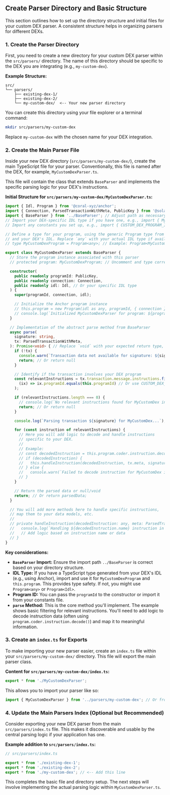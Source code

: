 ## Create Parser Directory and Basic Structure

This section outlines how to set up the directory structure and initial files for your custom DEX parser. A consistent structure helps in organizing parsers for different DEXs.

### 1. Create the Parser Directory

First, you need to create a new directory for your custom DEX parser within the `src/parsers/` directory. The name of this directory should be specific to the DEX you are integrating (e.g., `my-custom-dex`).

**Example Structure:**

```
src/
└── parsers/
    ├── existing-dex-1/
    ├── existing-dex-2/
    └── my-custom-dex/  <-- Your new parser directory
```

You can create this directory using your file explorer or a terminal command:

```bash
mkdir src/parsers/my-custom-dex
```

Replace `my-custom-dex` with the chosen name for your DEX integration.

### 2. Create the Main Parser File

Inside your new DEX directory (`src/parsers/my-custom-dex/`), create the main TypeScript file for your parser. Conventionally, this file is named after the DEX, for example, `MyCustomDexParser.ts`.

This file will contain the class that extends `BaseParser` and implements the specific parsing logic for your DEX's instructions.

**Initial Structure for `src/parsers/my-custom-dex/MyCustomDexParser.ts`:**

```typescript
import { Idl, Program } from '@coral-xyz/anchor';
import { Connection, ParsedTransactionWithMeta, PublicKey } from '@solana/web3.js';
import { BaseParser } from '../BaseParser'; // Adjust path as necessary
// Import your DEX-specific IDL type if you have one, e.g., import { MyCustomDex } from '../../types/my_custom_dex';
// Import any constants you set up, e.g., import { CUSTOM_DEX_PROGRAM_ID } from '../../constants';

// Define a type for your program, using the generic Program type from Anchor
// and your DEX's IDL. Replace `any` with your actual IDL type if available.
// type MyCustomDexProgram = Program<any>; // Example: Program<MyCustomDex>

export class MyCustomDexParser extends BaseParser {
  // Store the program instance associated with this parser
  // protected program: MyCustomDexProgram; // Uncomment and type correctly

  constructor(
    public readonly programId: PublicKey,
    public readonly connection: Connection,
    public readonly idl: Idl, // Or your specific IDL type
  ) {
    super(programId, connection, idl);

    // Initialize the Anchor program instance
    // this.program = new Program(idl as any, programId, { connection }); // Uncomment and type IDL correctly
    // console.log(`Initialized MyCustomDexParser for program: ${programId.toBase58()}`); // Optional: for debugging
  }

  // Implementation of the abstract parse method from BaseParser
  async parse(
    signature: string,
    tx: ParsedTransactionWithMeta,
  ): Promise<void> { // Replace `void` with your expected return type, e.g., `CustomDexTransaction | null`
    if (!tx) {
      console.warn(`Transaction data not available for signature: ${signature}. Skipping.`);
      return; // Or return null
    }

    // Identify if the transaction involves your DEX program
    const relevantInstructions = tx.transaction.message.instructions.filter(
      (ix) => ix.programId.equals(this.programId) // Or use CUSTOM_DEX_PROGRAM_ID
    );

    if (relevantInstructions.length === 0) {
      // console.log(`No relevant instructions found for MyCustomDex in tx: ${signature}`); // Optional: for debugging
      return; // Or return null
    }

    console.log(`Parsing transaction ${signature} for MyCustomDex...`); // Optional: for debugging

    for (const instruction of relevantInstructions) {
      // Here you will add logic to decode and handle instructions
      // specific to your DEX.
      //
      // Example:
      // const decodedInstruction = this.program.coder.instruction.decode(instruction.data, 'base58');
      // if (decodedInstruction) {
      //   this.handleInstruction(decodedInstruction, tx.meta, signature);
      // } else {
      //   console.warn(`Failed to decode instruction for MyCustomDex in tx: ${signature}`);
      // }
    }

    // Return the parsed data or null/void
    return; // Or return parsedData;
  }

  // You will add more methods here to handle specific instructions,
  // map them to your data models, etc.
  //
  // private handleInstruction(decodedInstruction: any, meta: ParsedTransactionMeta | null, signature: string) {
  //   console.log(`Handling ${decodedInstruction.name} instruction in tx: ${signature}`);
  //   // Add logic based on instruction name or data
  // }
}
```

**Key considerations:**

*   **`BaseParser` Import:** Ensure the import path `../BaseParser` is correct based on your directory structure.
*   **IDL Type:** If you have a TypeScript type generated from your DEX's IDL (e.g., using Anchor), import and use it for `MyCustomDexProgram` and `this.program`. This provides type safety. If not, you might use `Program<any>` or `Program<Idl>`.
*   **Program ID:** You can pass the `programId` to the constructor or import it from your constants file.
*   **`parse` Method:** This is the core method you'll implement. The example shows basic filtering for relevant instructions. You'll need to add logic to decode instruction data (often using `program.coder.instruction.decode()`) and map it to meaningful information.

### 3. Create an `index.ts` for Exports

To make importing your new parser easier, create an `index.ts` file within your `src/parsers/my-custom-dex/` directory. This file will export the main parser class.

**Content for `src/parsers/my-custom-dex/index.ts`:**

```typescript
export * from './MyCustomDexParser';
```

This allows you to import your parser like so:

```typescript
import { MyCustomDexParser } from '../parsers/my-custom-dex'; // Or from appropriate path
```

### 4. Update the Main Parsers Index (Optional but Recommended)

Consider exporting your new DEX parser from the main `src/parsers/index.ts` file. This makes it discoverable and usable by the central parsing logic if your application has one.

**Example addition to `src/parsers/index.ts`:**

```typescript
// src/parsers/index.ts

export * from './existing-dex-1';
export * from './existing-dex-2';
export * from './my-custom-dex'; // <-- Add this line
```

This completes the basic file and directory setup. The next steps will involve implementing the actual parsing logic within `MyCustomDexParser.ts`.
```
